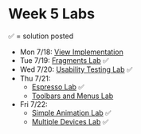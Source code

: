 # Week 5 Labs

&#x2705; = solution posted

- Mon 7/18: [View Implementation](https://github.com/ga-adi-nyc/View-Implementation-Lab)
- Tue 7/19: [Fragments Lab](https://github.com/ga-adi-nyc/Fragments-Lab) &#x2705;
- Wed 7/20: [Usability Testing Lab](https://github.com/ga-adi-nyc/Usability-Testing-Lab) &#x2705;
- Thu 7/21:
  - [Espresso Lab](https://github.com/ga-adi-nyc/Espresso-Lab) &#x2705;
  - [Toolbars and Menus Lab](https://github.com/ga-adi-nyc/Toolbars-and-Menus-Lab)
- Fri 7/22:
  - [Simple Animation Lab](https://github.com/ga-adi-nyc/Animations-Lab) &#x2705;
  - [Multiple Devices Lab](https://github.com/ga-adi-nyc/multiple-devices-lab) &#x2705;
